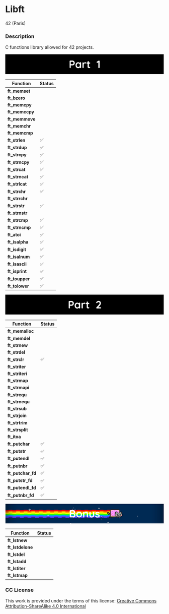 # **Libft**

42 (Paris)

### **Description**

C functions library allowed for 42 projects.

![Part 1](images/part_1.png)

| Function        |        Status      |
|-----------------|--------------------|
| **ft_memset**   |   |
| **ft_bzero**    |   |
| **ft_memcpy**   |   |
| **ft_memccpy**  |   |
| **ft_memmove**  |   |
| **ft_memchr**   |   |
| **ft_memcmp**   |   |
| **ft_strlen**   | :white_check_mark: |
| **ft_strdup**   | :white_check_mark: |
| **ft_strcpy**   | :white_check_mark: |
| **ft_strncpy**  | :white_check_mark: |
| **ft_strcat**   | :white_check_mark: |
| **ft_strncat**  | :white_check_mark: |
| **ft_strlcat**  | :white_check_mark: |
| **ft_strchr**   | :white_check_mark: |
| **ft_strrchr**  |   |
| **ft_strstr**   | :white_check_mark: |
| **ft_strnstr**  |   |
| **ft_strcmp**   | :white_check_mark: |
| **ft_strncmp**  | :white_check_mark: |
| **ft_atoi**     | :white_check_mark: |
| **ft_isalpha**  | :white_check_mark: |
| **ft_isdigit**  | :white_check_mark: |
| **ft_isalnum**  | :white_check_mark: |
| **ft_isascii**  | :white_check_mark: |
| **ft_isprint**  | :white_check_mark: |
| **ft_toupper**  | :white_check_mark: |
| **ft_tolower**  | :white_check_mark: |

![Part 2](images/part_2.png)

| Function          |        Status       |
|-------------------|---------------------|
| **ft_memalloc**   |   |
| **ft_memdel**     |   |
| **ft_strnew**     |   |
| **ft_strdel**     |   |
| **ft_strclr**     | :white_check_mark: |
| **ft_striter**    |   |
| **ft_striteri**   |   |
| **ft_strmap**     |   |
| **ft_strmapi**    |   |
| **ft_strequ**     |   |
| **ft_strnequ**    |   |
| **ft_strsub**     |   |
| **ft_strjoin**    |   |
| **ft_strtrim**    |   |
| **ft_strsplit**   |   |
| **ft_itoa**       |   |
| **ft_putchar**    | :white_check_mark: |
| **ft_putstr**     | :white_check_mark: |
| **ft_putendl**    | :white_check_mark: |
| **ft_putnbr**     | :white_check_mark: |
| **ft_putchar_fd** | :white_check_mark: |
| **ft_putstr_fd**  | :white_check_mark: |
| **ft_putendl_fd** | :white_check_mark: |
| **ft_putnbr_fd**  | :white_check_mark: |

![Bonus](images/bonus.png)

| Function            |        Status       |
|---------------------|---------------------|
| **ft_lstnew**       |   |
| **ft_lstdelone**    |   |
| **ft_lstdel**       |   |
| **ft_lstadd**       |   |
| **ft_lstiter**      |   |
| **ft_lstmap**       |   |

### **CC License**

This work is provided under the terms of this license: [Creative Commons Attribution-ShareAlike 4.0 International](https://creativecommons.org/licenses/by-sa/4.0/)
